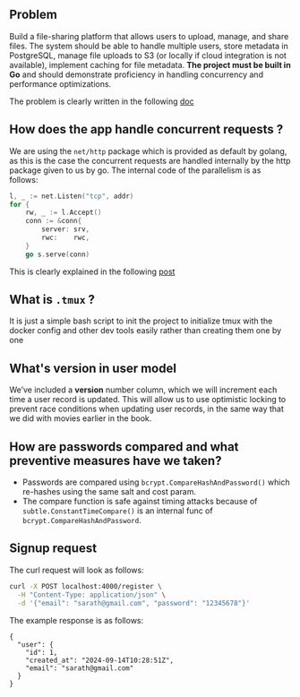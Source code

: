 ## Problem 
Build a file-sharing platform that allows users to upload, manage, and share
files. The system should be able to handle multiple users, store metadata in PostgreSQL, manage file
uploads to S3 (or locally if cloud integration is not available), implement caching for file metadata.
**The project must be built in Go** and should demonstrate proficiency in handling concurrency and
performance optimizations.


The problem is clearly written in the following [doc](https://drive.google.com/file/d/1zeOOxV8rMPXlVkRl236omBBQW_f1EW9g/view)
## How does the app handle concurrent requests ? 

We are using the `net/http` package which is provided as default by golang,
as this is the case the concurrent requests are handled internally by the 
http package given to us by go. The internal code of the parallelism is as follows:

```go 
l, _ := net.Listen("tcp", addr)
for {
    rw, _ := l.Accept()
    conn := &conn{
        server: srv,
        rwc:    rwc,
    }
    go s.serve(conn)
```

This is clearly explained in the following [post](https://stackoverflow.com/questions/40610398/golang-concurrent-http-request-handling)

## What is `.tmux` ? 
It is just a simple bash script to init the project to initialize tmux with the docker config and other dev tools
easily rather than creating them one by one

## What's **version** in user model

We’ve included a **version** number column, which we will increment each time a
user record is updated. This will allow us to use optimistic locking to prevent race
conditions when updating user records, in the same way that we did with movies earlier
in the book.

## How are passwords compared and what preventive measures have we taken?
- Passwords are compared using `bcrypt.CompareHashAndPassword()` which re-hashes using the same salt and cost param.
- The compare function is safe against timing attacks because of `subtle.ConstantTimeCompare()` is an internal func of `bcrypt.CompareHashAndPassword`.

## Signup request 
The curl request will look as follows: 
```bash
curl -X POST localhost:4000/register \
  -H "Content-Type: application/json" \
  -d '{"email": "sarath@gmail.com", "password": "12345678"}'
```

The example response is as follows:
```
{
  "user": {
    "id": 1,
    "created_at": "2024-09-14T10:28:51Z",
    "email": "sarath@gmail.com"
  }
}
```

